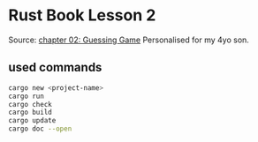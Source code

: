 # Rust Book Lesson 2

Source: [chapter 02: Guessing Game](https://rust-book.cs.brown.edu/ch02-00-guessing-game-tutorial.html)
Personalised for my 4yo son.


## used commands

```bash
cargo new <project-name>
cargo run
cargo check
cargo build
cargo update
cargo doc --open
```
